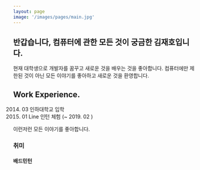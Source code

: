 ```yaml
---
layout: page
image: '/images/pages/main.jpg'
---
```


## 반갑습니다, 컴퓨터에 관한 모든 것이 궁금한 김재호입니다.

현재 대학생으로 개발자를 꿈꾸고 새로운 것을 배우는 것을 좋아합니다. 컴퓨터에만 제한된 것이 아닌 모든 이야기를 좋아하고 새로운 것을 환영합니다.

## Work Experience.

2014. 03 인하대학교 입학
2019. 01 Line 인턴 체험 (~ 2019. 02 )

이런저런 모든 이야기를 좋아합니다.

### 취미

#### 배드민턴

#### 